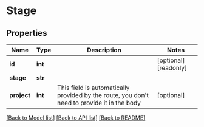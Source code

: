 # Stage

## Properties
Name | Type | Description | Notes
------------ | ------------- | ------------- | -------------
**id** | **int** |  | [optional] [readonly] 
**stage** | **str** |  | 
**project** | **int** | This field is automatically provided by the route, you don&#39;t need to provide it in the body | [optional] 

[[Back to Model list]](../README.md#documentation-for-models) [[Back to API list]](../README.md#documentation-for-api-endpoints) [[Back to README]](../README.md)


